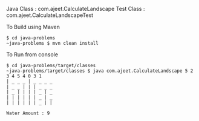 Java Class : com.ajeet.CalculateLandscape
Test Class : com.ajeet.CalculateLandscapeTest

To Build using Maven
```shell script
$ cd java-problems
~java-problems $ mvn clean install

```

To Run from console
```shell script
$ cd java-problems/target/classes
~java-problems/target/classes $ java com.ajeet.CalculateLandscape 5 2 3 4 5 4 0 3 1
| _ _ _ | _ _ _ _ 
| _ _ | | | _ _ _ 
| _ | | | | _ | _ 
| | | | | | _ | _ 
| | | | | | _ | | 

Water Amount : 9
```

